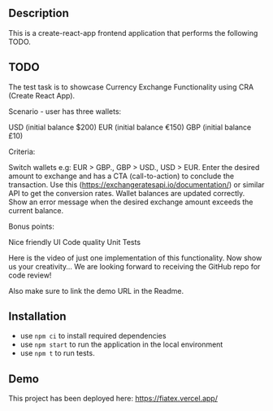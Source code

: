 ## Description
This is a create-react-app frontend application that performs the following TODO. 

## TODO

The test task is to showcase Currency Exchange Functionality using CRA (Create React App). 

Scenario - user has three wallets:

USD (initial balance $200)
EUR (initial balance €150)
GBP (initial balance £10)
  
Criteria:

Switch wallets e.g: EUR > GBP., GBP > USD., USD > EUR.
Enter the desired amount to exchange and has a CTA (call-to-action) to conclude the transaction.
Use this (https://exchangeratesapi.io/documentation/) or similar API to get the conversion rates.
Wallet balances are updated correctly.
Show an error message when the desired exchange amount exceeds the current balance.
 
Bonus points:

Nice friendly UI
Code quality
Unit Tests
 
Here is the video of just one implementation of this functionality. Now show us your creativity… We are looking forward to receiving the GitHub repo for code review! 

Also make sure to link the demo URL in the Readme.

## Installation
- use `npm ci` to install required dependencies
- use `npm start` to run the application in the local environment
- use `npm t` to run tests. 

## Demo
This project has been deployed here: https://fiatex.vercel.app/
